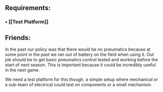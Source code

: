 ## Requirements:
###  • [[Test Platform]]
## Friends:


In the past our policy was that there would be no pneumatics because at some point in the past we ran out of battery on the field when using it. Out job should be to get basic pneumatics control tested and working before the start of next season. This is important because it could be incredibly useful in the next game.

We need a test platform for this though, a simple setup where mechanical or a sub-team of electrical could test on components or a small mechanism.